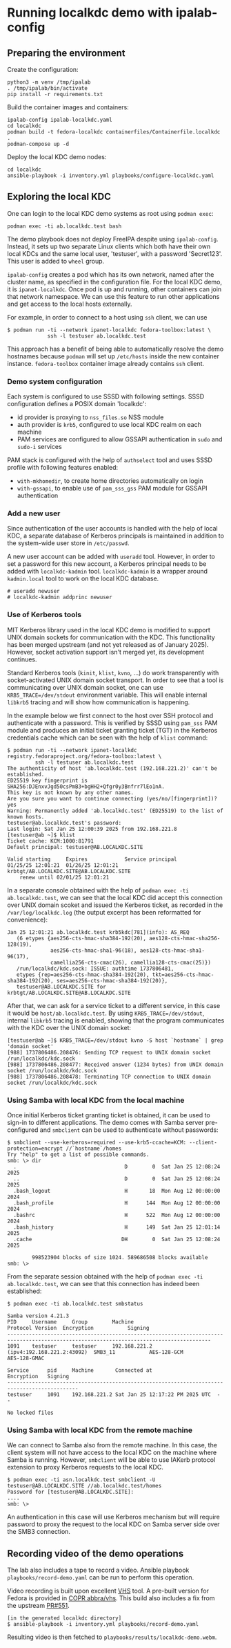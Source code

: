 # Running localkdc demo with ipalab-config

## Preparing the environment

Create the configuration:

```
python3 -m venv /tmp/ipalab
. /tmp/ipalab/bin/activate
pip install -r requirements.txt
```

Build the container images and containers:

```
ipalab-config ipalab-localkdc.yaml
cd localkdc
podman build -t fedora-localkdc containerfiles/Containerfile.localkdc .
podman-compose up -d
```

Deploy the local KDC demo nodes:

```
cd localkdc
ansible-playbook -i inventory.yml playbooks/configure-localkdc.yaml
```

## Exploring the local KDC

One can login to the local KDC demo systems as root using `podman exec`:

```
podman exec -ti ab.localkdc.test bash
```

The demo playbook does not deploy FreeIPA despite using `ipalab-config`.
Instead, it sets up two separate Linux clients which both have their own local
KDCs and the same local user, 'testuser', with a password 'Secret123'. This
user is added to `wheel` group.

`ipalab-config` creates a pod which has its own network, named after the
cluster name, as specified in the configuration file. For the local KDC demo,
it is `ipanet-localkdc`. Once pod is up and running, other containers can join
that network namespace. We can use this feature to run other applications and
get access to the local hosts externally.

For example, in order to connect to a host using `ssh` client, we can use

```
$ podman run -ti --network ipanet-localkdc fedora-toolbox:latest \
             ssh -l testuser ab.localkdc.test
```

This approach has a benefit of being able to automatically resolve the demo
hostnames because `podman` will set up `/etc/hosts` inside the new container
instance. `fedora-toolbox` container image already contains `ssh` client.

### Demo system configuration

Each system is configured to use SSSD with following settings. SSSD
configuration defines a POSIX domain 'localkdc':

  - id provider is proxying to `nss_files.so` NSS module
  - auth provider is `krb5`, configured to use local KDC realm on each machine
  - PAM services are configured to allow GSSAPI authentication in `sudo` and
    `sudo-i` services

PAM stack is configured with the help of `authselect` tool and uses SSSD
profile with following features enabled:

  - `with-mkhomedir`, to create home directories automatically on login
  - `with-gssapi`, to enable use of `pam_sss_gss` PAM module for GSSAPI
    authentication 

### Add a new user

Since authentication of the user accounts is handled with the help of local
KDC, a separate database of Kerberos principals is maintained in addition to
the system-wide user store in `/etc/passwd`.

A new user account can be added with `useradd` tool. However, in order to set a
password for this new account, a Kerberos principal needs to be added with
`localkdc-kadmin` tool. `localkdc-kadmin` is a wrapper around `kadmin.local`
tool to work on the local KDC database.

```
# useradd newuser
# localkdc-kadmin addprinc newuser
```

### Use of Kerberos tools

MIT Kerberos library used in the local KDC demo is modified to support UNIX
domain sockets for communication with the KDC. This functionality has been
merged upstream (and not yet released as of January 2025). However, socket
activation support isn't merged yet, its development continues.

Standard Kerberos tools (`kinit`, `klist`, `kvno`, ...) do work transparently
with socket-activated UNIX domain socket transport. In order to see that a tool
is communicating over UNIX domain socket, one can use `KRB5_TRACE=/dev/stdout`
environment variable. This will enable internal `libkrb5` tracing and will show
how communication is happening.

In the example below we first connect to the host over SSH protocol and
authenticate with a password. This is verified by SSSD using `pam_sss` PAM
module and produces an initial ticket granting ticket (TGT) in the Kerberos
credentials cache which can be seen with the help of `klist` command:

```
$ podman run -ti --network ipanet-localkdc registry.fedoraproject.org/fedora-toolbox:latest \
         ssh -l testuser ab.localkdc.test
The authenticity of host 'ab.localkdc.test (192.168.221.2)' can't be established.
ED25519 key fingerprint is SHA256:DJEnxvJgd50csPmB3+bgHH2+Qfgr0y3Bnfrr7lEo1nA.
This key is not known by any other names.
Are you sure you want to continue connecting (yes/no/[fingerprint])? yes
Warning: Permanently added 'ab.localkdc.test' (ED25519) to the list of known hosts.
testuser@ab.localkdc.test's password:
Last login: Sat Jan 25 12:00:39 2025 from 192.168.221.8
[testuser@ab ~]$ klist
Ticket cache: KCM:1000:81791
Default principal: testuser@AB.LOCALKDC.SITE

Valid starting     Expires            Service principal
01/25/25 12:01:21  01/26/25 12:01:21  krbtgt/AB.LOCALKDC.SITE@AB.LOCALKDC.SITE
	renew until 02/01/25 12:01:21
```

In a separate console obtained with the help of `podman exec -ti ab.localkdc.test`,
we can see that the local KDC did accept this connection over UNIX domain scoket and
issued the Kerberos ticket, as recorded in the `/var/log/localkdc.log` (the
output excerpt has been reformatted for convenience):

```
Jan 25 12:01:21 ab.localkdc.test krb5kdc[781](info): AS_REQ
   (6 etypes {aes256-cts-hmac-sha384-192(20), aes128-cts-hmac-sha256-128(19),
              aes256-cts-hmac-sha1-96(18), aes128-cts-hmac-sha1-96(17),
              camellia256-cts-cmac(26), camellia128-cts-cmac(25)})
   /run/localkdc/kdc.sock: ISSUE: authtime 1737806481, 
   etypes {rep=aes256-cts-hmac-sha384-192(20), tkt=aes256-cts-hmac-sha384-192(20), ses=aes256-cts-hmac-sha384-192(20)},
   testuser@AB.LOCALKDC.SITE for krbtgt/AB.LOCALKDC.SITE@AB.LOCALKDC.SITE
```

After that, we can ask for a service ticket to a different service, in this
case it would be `host/ab.localkdc.test`. By using `KRB5_TRACE=/dev/stdout`,
internal `libkrb5` tracing is enabled, showing that the program communicates
with the KDC over the UNIX domain socket:

```
[testuser@ab ~]$ KRB5_TRACE=/dev/stdout kvno -S host `hostname` | grep 'domain socket'
[988] 1737806486.208476: Sending TCP request to UNIX domain socket /run/localkdc/kdc.sock
[988] 1737806486.208477: Received answer (1234 bytes) from UNIX domain socket /run/localkdc/kdc.sock
[988] 1737806486.208478: Terminating TCP connection to UNIX domain socket /run/localkdc/kdc.sock
```

### Using Samba with local KDC from the local machine

Once initial Kerberos ticket granting ticket is obtained, it can be used to
sign-in to different applications. The demo comes with Samba server
pre-configured and `smbclient` can be used to authenticate without passwords:

```
$ smbclient --use-kerberos=required --use-krb5-ccache=KCM: --client-protection=encrypt //`hostname`/homes
Try "help" to get a list of possible commands.
smb: \> dir
  .                                   D        0  Sat Jan 25 12:08:24 2025
  ..                                  D        0  Sat Jan 25 12:08:24 2025
  .bash_logout                        H       18  Mon Aug 12 00:00:00 2024
  .bash_profile                       H      144  Mon Aug 12 00:00:00 2024
  .bashrc                             H      522  Mon Aug 12 00:00:00 2024
  .bash_history                       H      149  Sat Jan 25 12:01:14 2025
  .cache                             DH        0  Sat Jan 25 12:08:24 2025

		998523904 blocks of size 1024. 589686508 blocks available
smb: \> 

```

From the separate session obtained with the help of `podman exec -ti ab.localkdc.test`,
we can see that this connection has indeed been established:

```
$ podman exec -ti ab.localkdc.test smbstatus

Samba version 4.21.3
PID     Username     Group        Machine                                   Protocol Version  Encryption           Signing
----------------------------------------------------------------------------------------------------------------------------------------
1091    testuser     testuser     192.168.221.2 (ipv4:192.168.221.2:43092)  SMB3_11           AES-128-GCM          AES-128-GMAC

Service      pid     Machine       Connected at                     Encryption   Signing
---------------------------------------------------------------------------------------------
testuser     1091    192.168.221.2 Sat Jan 25 12:17:22 PM 2025 UTC  -            -

No locked files
```

### Using Samba with local KDC from the remote machine

We can connect to Samba also from the remote machine. In this case, the client
system will not have access to the local KDC on the machine where Samba is
running. However, `smbclient` will be able to use IAKerb protocol extension to
proxy Kerberos requests to the local KDC.

```
$ podman exec -ti asn.localkdc.test smbclient -U testuser@AB.LOCALKDC.SITE //ab.localkdc.test/homes
Password for [testuser@AB.LOCALKDC.SITE]:
....
smb: \>
```

An authentication in this case will use Kerberos mechanism but will require
password to proxy the request to the local KDC on Samba server side over the
SMB3 connection.

## Recording video of the demo operations

The lab also includes a tape to record a video. Ansible playbook
`playbooks/record-demo.yaml` can be run to perform this operation.

Video recording is built upon excellent
[VHS](https://github.com/charmbracelet/vhs) tool. A pre-built version for
Fedora is provided in [COPR
abbra/vhs](https://copr.fedorainfracloud.org/coprs/abbra/vhs/). This build also
includes a fix from the upstream
[PR#551](https://github.com/charmbracelet/vhs/pull/551).

```
[in the generated localkdc directory]
$ ansible-playbook -i inventory.yml playbooks/record-demo.yaml
```

Resulting video is then fetched to `playbooks/results/localkdc-demo.webm`.
